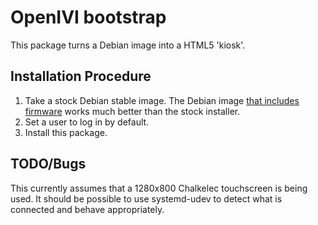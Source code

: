 # OpenIVI bootstrap

This package turns a Debian image into a HTML5 'kiosk'.

## Installation Procedure

1. Take a stock Debian stable image. The Debian image
   [that includes firmware](http://cdimage.debian.org/cdimage/unofficial/non-free/cd-including-firmware/8.2.0/amd64/iso-cd/)
   works much better than the stock installer.
2. Set a user to log in by default.
3. Install this package.

## TODO/Bugs

This currently assumes that a 1280x800 Chalkelec touchscreen is being used. It
should be possible to use systemd-udev to detect what is connected and behave
appropriately.
